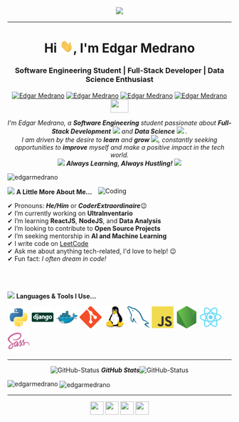 <p align="center">
  <img src="https://github.com/edgarmedrano/edgarmedrano/raw/master/cover-edgar.png" height="200"/>
</p>
<hr>
<h1 align="center">Hi <img src="https://raw.githubusercontent.com/ABSphreak/ABSphreak/master/gifs/Hi.gif" width="30px">, I'm Edgar Medrano</h1>
<h3 align="center">Software Engineering Student | Full-Stack Developer | Data Science Enthusiast</h3>

<p align="center">
  <a href="https://www.linkedin.com/in/edgarmedrano/" target="blank"><img align="center" src="https://cdn.jsdelivr.net/npm/simple-icons@3.0.1/icons/linkedin.svg" alt="Edgar Medrano" height="30" width="40" /></a>
  <a href="https://www.facebook.com/edgar.medrano" target="blank"><img align="center" src="https://cdn.jsdelivr.net/npm/simple-icons@3.0.1/icons/facebook.svg" alt="Edgar Medrano" height="30" width="40" /></a>
  <a href="https://www.hackerrank.com/edgarmedrano" target="blank"><img align="center" src="https://cdn.jsdelivr.net/npm/simple-icons@3.0.1/icons/hackerrank.svg" alt="Edgar Medrano" height="30" width="40" /></a>
  <a href="https://leetcode.com/edgarmedrano" target="blank"><img align="center" src="https://cdn.jsdelivr.net/npm/simple-icons@3.0.1/icons/leetcode.svg" alt="Edgar Medrano" height="30" width="40" /></a>
  <a href="mailto:edgarmedrano@gmail.com"><img align="center" src="https://simpleicons.org/icons/gmail.svg" height="30" width="40" /></a>
</p>

<p align="center">
  <em>
    I'm Edgar Medrano, a <b>Software Engineering</b> student passionate about <b>Full-Stack Development</b> <img src="https://github.com/TheDudeThatCode/TheDudeThatCode/blob/master/Assets/Developer.gif" width="30px"> and <b>Data Science</b>&nbsp;<img src="https://github.com/TheDudeThatCode/TheDudeThatCode/blob/master/Assets/Designer.gif" width="36px">&nbsp;. <br>
    I am driven by the desire to <b>learn</b> and <b>grow</b> <img src="https://github.com/TheDudeThatCode/TheDudeThatCode/blob/master/Assets/Rocket.gif" width="18px">, constantly seeking opportunities to <b>improve</b> myself and make a positive impact in the tech world.
  </em> 
  <br>
  <img src="https://media.giphy.com/media/VgCDAzcKvsR6OM0uWg/giphy.gif" width="50" /> <b><i>Always Learning, Always Hustling!</i></b> <img src="https://media.giphy.com/media/7j2hfyeVcDtf2/giphy.gif" width="50" />
</p>

<p align="left"> <img src="https://komarev.com/ghpvc/?username=edgarmedrano&label=Profile%20views&color=0e75b6&style=flat" alt="edgarmedrano" /> </p>
<img align="right" width=300px alt="Coding" src="https://media.giphy.com/media/ZVik7pBtu9dNS/giphy.gif" />

<img src="https://media.giphy.com/media/ObNTw8Uzwy6KQ/giphy.gif" width="30px">&nbsp;**A Little More About Me...**

✔ Pronouns: ***He/Him*** or ***CoderExtraordinaire***😉 <br>
✔ I’m currently working on **UltraInventario** <br>
✔ I’m learning **ReactJS**, **NodeJS**, and **Data Analysis** <br>
✔ I’m looking to contribute to **Open Source Projects** <br>
✔ I’m seeking mentorship in **AI and Machine Learning** <br>
✔ I write code on [LeetCode](https://leetcode.com/edgarmedrano) <br>
✔ Ask me about anything tech-related, I'd love to help! 😉<br>
✔ Fun fact: *I often dream in code!*<br><br><br><br>

<img src="https://media.giphy.com/media/ObNTw8Uzwy6KQ/giphy.gif" width="30px">&nbsp;**Languages & Tools I Use...**
<p align="left">
  
  <code><img height="50" src="https://raw.githubusercontent.com/devicons/devicon/master/icons/python/python-original.svg"></code>
  <code><img height="50" src="https://raw.githubusercontent.com/devicons/devicon/master/icons/django/django-original.svg"></code>
  <code><img height="50" src="https://raw.githubusercontent.com/devicons/devicon/master/icons/docker/docker-original.svg"></code>
  <code><img height="50" src="https://raw.githubusercontent.com/devicons/devicon/master/icons/git/git-original.svg"></code>
  <code><img height="50" src="https://raw.githubusercontent.com/devicons/devicon/master/icons/linux/linux-original.svg"></code>
  <code><img height="50" src="https://raw.githubusercontent.com/devicons/devicon/master/icons/mysql/mysql-original.svg"></code>
  <code><img height="50" src="https://raw.githubusercontent.com/devicons/devicon/master/icons/javascript/javascript-original.svg"></code>
  <code><img height="50" src="https://raw.githubusercontent.com/devicons/devicon/master/icons/nodejs/nodejs-original.svg"></code>
  <code><img height="50" src="https://raw.githubusercontent.com/devicons/devicon/master/icons/react/react-original.svg"></code>
  <code><img height="50" src="https://raw.githubusercontent.com/devicons/devicon/master/icons/sass/sass-original.svg"></code>
</p>
<hr>

<p align="center">
  <img src="https://media.giphy.com/media/8UHRm5oY4k4FDxq5QG/giphy.gif" width="30px" alt="GitHub-Status"/>&nbsp;<i><b>GitHub Stats</b></i><img src="https://media.giphy.com/media/8UHRm5oY4k4FDxq5QG/giphy.gif" width="30px" alt="GitHub-Status"/></p>
<p><img align="left" src="https://github-readme-stats.vercel.app/api/top-langs?username=edgarmedrano&show_icons=true&locale=en&layout=compact" alt="edgarmedrano" /></p>

<p>&nbsp;<img align="center" src="https://github-readme-stats.vercel.app/api?username=edgarmedrano&show_icons=true&locale=en" alt="edgarmedrano" width="410" /></p>

<hr>

<p align="center">
  <img src="https://cultofthepartyparrot.com/parrots/hd/githubparrot.gif" width="30" height="30"/>
  <img src="https://cultofthepartyparrot.com/parrots/hd/60fpsparrot.gif" width="30" height="30"/>
  <img src="https://cultofthepartyparrot.com/parrots/hd/opensourceparrot.gif" width="30" height="30"/>
  <img src="https://cultofthepartyparrot.com/parrots/hd/levitationparrot.gif" width="30" height="30"/>
</p>
